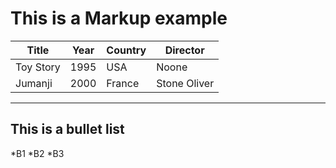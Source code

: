 This is a Markup example
========================
Title		| Year		| Country	| Director
---------------	| -------------	|--------------	|---------  
Toy Story	| 1995		| USA		| Noone
Jumanji		|	2000	|France		| Stone Oliver

***
This is a bullet list
---------------------
*B1
*B2
*B3
